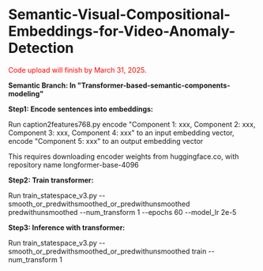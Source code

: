 # Semantic-Visual-Compositional-Embeddings-for-Video-Anomaly-Detection

<span style="color:red">Code upload will finish by March 31, 2025. </span>

**Semantic Branch: 
In "Transformer-based-semantic-components-modeling"**

**Step1: Encode sentences into embeddings:**

Run caption2features768.py 
encode "Component 1: xxx, Component 2: xxx, Component 3: xxx, Component 4: xxx" to an input embedding vector, encode "Component 5: xxx" to an output embedding vector 

This requires downloading encoder weights from huggingface.co, with repository name longformer-base-4096 

**Step2: Train transformer:**

Run train_statespace_v3.py --smooth_or_predwithsmoothed_or_predwithunsmoothed predwithunsmoothed --num_transform 1 --epochs 60 --model_lr 2e-5

**Step3: Inference with transformer:**

Run train_statespace_v3.py --smooth_or_predwithsmoothed_or_predwithunsmoothed train --num_transform 1 




